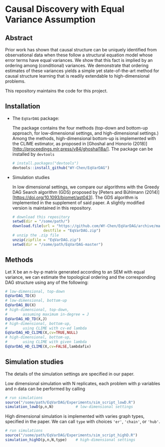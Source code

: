 # Causal Discovery with Equal Variance Assumption 

## Abstract

Prior work has shown that causal structure can be uniquely identified from observational data when these follow a structural equation model whose error terms have equal variances. We show that this fact is implied by an ordering among (conditional) variances. We demonstrate that ordering estimates of these variances yields a simple yet state-of-the-art method for causal structure learning that is readily extendable to high-dimensional problems.

This repository maintains the code for this project. 

## Installation

- The `EqVarDAG` package:

  The package contains the four methods (top-down and bottom-up approach, for low-dimensional settings, and high-dimensional settings.) Among the methods, high-dimensional bottom-up is implemented with the CLIME estimator, as proposed in [Ghoshal and Honorio (2018)][http://proceedings.mlr.press/v84/ghoshal18a/]. The package can be installed by `devtools` 

  ```R
  # install.packages("devtools")
  devtools::install_github("WY-Chen/EqVarDAG")
  ```

- Simulation studies

  In low dimensional settings, we compare our algorithms with the Greedy DAG Search algorithm (GDS) proposed by [Peters and B&uuml;hlmann (2014)][https://doi.org/10.1093/biomet/ast043]. The GDS algorithm is implemented in the supplement of said paper. A slightly modified version is maintained in this repository. 

  ```R
  # download this repository
  setwd(dir = "/some/path/")
  download.file(url = "https://github.com/WY-Chen/EqVarDAG/archive/master.zip",
                destfile = "EqVarDAG.zip")
  # unzip the .zip file
  unzip(zipfile = "EqVarDAG.zip")
  setwd(dir = "/some/path/EqVarDAG-master")
  ```

## Methods

Let X be an n-by-p matrix generated according to an SEM with equal variance, we can estimate the topological ordering and the corresponding DAG structure using any of the following:

```R
# low-dimensional, top-down
EqVarDAG_TD(X)
# low-dimensional, bottom-up
EqVarDAG_BU(X)
# high-dimensional, top-down, 
#		assuming maximum in-degree = J
EqVarDAG_HD_TD(X,J)
# high-dimensional, bottom-up, 
#		using CLIME with cv-ed lambda
EqVarDAG_HD_CLIME(X,cv=TRUE,NULL)
# high-dimensional, bottom-up, 
#		using CLIME with given lambda
EqVarDAG_HD_CLIME(X,cv=FALSE,lambdafix)
```

## Simulation studies

The details of the simulation settings are specified in our paper. 

 Low dimensional simulation with N replicates, each problem with p variables and n data can be performed by calling

```R
# run simulations
source("/some/path/EqVarDAG/Experiments/sim_script_lowD.R")
simulation_lowD(p,n,N) 			# low-dimensional settings
```

High dimensional simulation is implemented with varies graph types, specified in the paper. We can call `type`  with choices `'er'`, `'chain'`, or `'hub'`. 

```R
# run simulations
source("/some/path/EqVarDAG/Experiments/sim_script_highD.R")
simulation_highD(p,n,N,type) 	# high-dimensional settings
```

